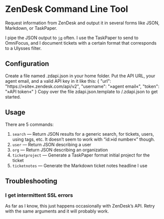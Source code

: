 # ZenDesk Command Line Tool

Request information from ZenDesk and output it in several forms like JSON, Markdown, or TaskPaper. 

I pipe the JSON output to [`jq`][1] often. I use the TaskPaper to send to OmniFocus, and I document tickets with a certain format that corresponds to a Ulysses filter.

## Configuration

Create a file named .zdapi.json in your home folder. Put the API URL, your agent email, and a valid API key in it like this:
{
"url": "https://»site«.zendesk.com/api/v2",
"username": "»agent email«",
"token": "»API token«"
}
Copy over the file zdapi.json.template to /.zdapi.json to get started.

## Usage

There are 5 commands:

1. `search` — Return JSON results for a generic search, for tickets, users, using tags, etc. It doesn’t seem to work with “id:»id number«” though.
2. `user` — Return JSON describing a user
3. `org` — Return JSON describing an organization
4. `ticketproject` — Generate a TaskPaper format initial project for the ticket
5. `ticketnotes` — Generate the Markdown ticket notes headline I use

## Troubleshooting

### I get intermittent SSL errors

As far as I know, this just happens occasionally with ZenDesk’s API. Retry with the same arguments and it will probably work.

[1]:	https://stedolan.github.io/jq/ "jq JSON processor"
